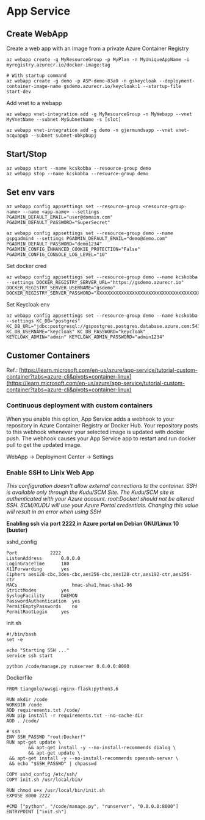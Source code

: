 # App Service

## Create WebApp
Create a web app with an image from a private Azure Container Registry
```
az webapp create -g MyResourceGroup -p MyPlan -n MyUniqueAppName -i myregistry.azurecr.io/docker-image:tag

# With startup command
az webapp create -g demo -p ASP-demo-83a0 -n gskeycloak --deployment-container-image-name gsdemo.azurecr.io/keycloak:1 --startup-file start-dev
```

Add vnet to a webapp
```
az webapp vnet-integration add -g MyResourceGroup -n MyWebapp --vnet MyVnetName --subnet MySubnetName -s [slot]

az webapp vnet-integration add -g demo -n gjermundsapp --vnet vnet-acquapgb --subnet subnet-obkpbupj
```

## Start/Stop
```
az webapp start --name kcskobba --resource-group demo
az webapp stop --name kcskobba --resource-group demo
```

## Set env vars
```
az webapp config appsettings set --resource-group <resource-group-name> --name <app-name> --settings PGADMIN_DEFAULT_EMAIL="user@domain.com" PGADMIN_DEFAULT_PASSWORD="SuperSecret"

az webapp config appsettings set --resource-group demo --name gspgadmin4 --settings PGADMIN_DEFAULT_EMAIL="demo@demo.com" PGADMIN_DEFAULT_PASSWORD="demo1234" PGADMIN_CONFIG_ENHANCED_COOKIE_PROTECTION="False" PGADMIN_CONFIG_CONSOLE_LOG_LEVEL="10"
```

Set docker cred
```
az webapp config appsettings set --resource-group demo --name kcskobba --settings DOCKER_REGISTRY_SERVER_URL="https://gsdemo.azurecr.io" DOCKER_REGISTRY_SERVER_USERNAME="gsdemo" DOCKER_REGISTRY_SERVER_PASSWORD="XXXXXXXXXXXXXXXXXXXXXXXXXXXXXXXXXXXXXXXXXX"
```

Set Keycloak env
```
az webapp config appsettings set --resource-group demo --name kcskobba --settings KC_DB="postgres" KC_DB_URL="jdbc:postgresql://gspostgres.postgres.database.azure.com:5432/keycloak" KC_DB_USERNAME="keycloak" KC_DB_PASSWORD="keycloak" KEYCLOAK_ADMIN="admin" KEYCLOAK_ADMIN_PASSWORD="admin1234"
```

## Customer Containers
Ref.: [https://learn.microsoft.com/en-us/azure/app-service/tutorial-custom-container?tabs=azure-cli&pivots=container-linux](https://learn.microsoft.com/en-us/azure/app-service/tutorial-custom-container?tabs=azure-cli&pivots=container-linux)

### Continuous deployment with custom containers
When you enable this option, App Service adds a webhook to your repository in Azure Container Registry or Docker Hub. Your repository posts to this webhook whenever your selected image is updated with docker push. The webhook causes your App Service app to restart and run docker pull to get the updated image.

WebApp -> Deployment Center -> Settings

### Enable SSH to Linix Web App

_This configuration doesn't allow external connections to the container. SSH is available only through the Kudu/SCM Site. The Kudu/SCM site is authenticated with your Azure account. root:Docker! should not be altered SSH. SCM/KUDU will use your Azure Portal credentials. Changing this value will result in an error when using SSH_

__Enabling ssh via port 2222 in Azure portal on Debian GNU/Linux 10 (buster)__

sshd_config
```
Port 			2222
ListenAddress 		0.0.0.0
LoginGraceTime 		180
X11Forwarding 		yes
Ciphers aes128-cbc,3des-cbc,aes256-cbc,aes128-ctr,aes192-ctr,aes256-ctr
MACs                    hmac-sha1,hmac-sha1-96
StrictModes 		yes
SyslogFacility 		DAEMON
PasswordAuthentication 	yes
PermitEmptyPasswords 	no
PermitRootLogin 	yes
```

init.sh
```
#!/bin/bash
set -e

echo "Starting SSH ..."
service ssh start

python /code/manage.py runserver 0.0.0.0:8000
```
Dockerfile
```
FROM tiangolo/uwsgi-nginx-flask:python3.6

RUN mkdir /code
WORKDIR /code
ADD requirements.txt /code/
RUN pip install -r requirements.txt --no-cache-dir
ADD . /code/

# ssh
ENV SSH_PASSWD "root:Docker!"
RUN apt-get update \
        && apt-get install -y --no-install-recommends dialog \
        && apt-get update \
 && apt-get install -y --no-install-recommends openssh-server \
 && echo "$SSH_PASSWD" | chpasswd 

COPY sshd_config /etc/ssh/
COPY init.sh /usr/local/bin/

RUN chmod u+x /usr/local/bin/init.sh
EXPOSE 8000 2222

#CMD ["python", "/code/manage.py", "runserver", "0.0.0.0:8000"]
ENTRYPOINT ["init.sh"]
```
